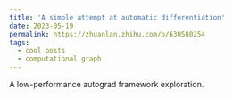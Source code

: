 ```yaml
---
title: 'A simple attempt at automatic differentiation'
date: 2023-05-19
permalink: https://zhuanlan.zhihu.com/p/630580254
tags:
  - cool posts
  - computational graph
---
```


A low-performance autograd framework exploration.

